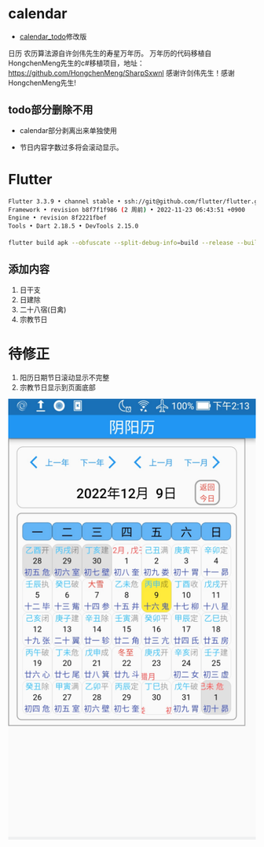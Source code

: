 # calendar

- [calendar_todo](https://github.com/taihangg/calendar_todo)修改版

日历 农历算法源自许剑伟先生的寿星万年历。
万年历的代码移植自HongchenMeng先生的c#移植项目，地址：https://github.com/HongchenMeng/SharpSxwnl
感谢许剑伟先生！感谢HongchenMeng先生!


## todo部分删除不用

- calendar部分剥离出来单独使用

- 节日内容字数过多将会滚动显示。


# Flutter 

```bash
Flutter 3.3.9 • channel stable • ssh://git@github.com/flutter/flutter.git
Framework • revision b8f7f1f986 (2 周前) • 2022-11-23 06:43:51 +0900
Engine • revision 8f2221fbef
Tools • Dart 2.18.5 • DevTools 2.15.0

flutter build apk --obfuscate --split-debug-info=build --release --build-name=1.1.6 --build-number=8
```
## 添加内容

1. 日干支
2. 日建除
3. 二十八宿(日禽)
4. 宗教节日

# 待修正

1. 阳历日期节日滚动显示不完整
2. 宗教节日显示到页面底部

![calendar](./calendar.png)


